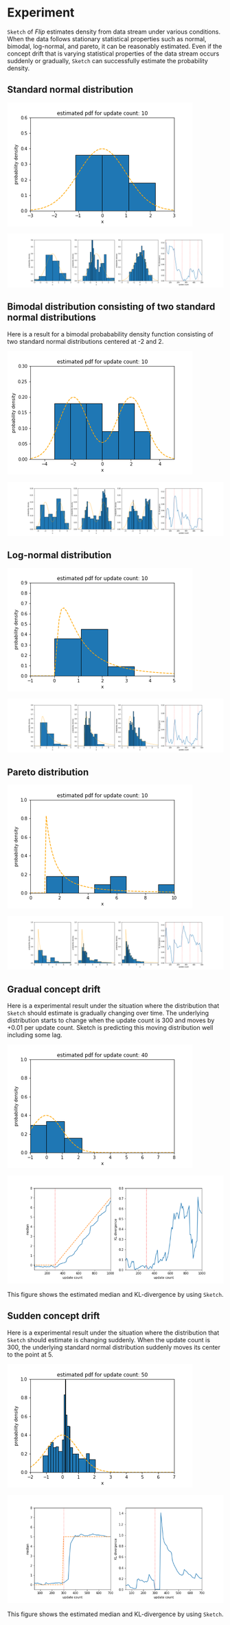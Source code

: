 # Experiment

`Sketch` of *Flip* estimates density from data stream under various conditions. When the data follows stationary statistical properties such as normal, bimodal, log-normal, and pareto, it can be reasonably estimated. Even if the concept drift that is varying statistical properties of the data stream occurs suddenly or gradually, `Sketch` can successfully estimate the probability density. 


## Standard normal distribution


![animated estimation for standard normal distribution](resources/experiments/basic-normal-histo.gif) 

![estimation snapshots for standard normal distribution](resources/experiments/basic-normal.png)

## Bimodal distribution consisting of two standard normal distributions

Here is a result for a bimodal probabability density function consisting of two standard normal distributions centered at -2 and 2.

![animated estimation for bimodal distribution](resources/experiments/basic-bimodal-histo.gif)

![estimation snapshots for bimodal distribution](resources/experiments/basic-bimodal.png)

## Log-normal distribution

![animated estimation for log-normal distribution](resources/experiments/basic-lognormal-histo.gif) 

![estimation snapshots for log-normal distribution](resources/experiments/basic-lognormal.png)

## Pareto distribution

![animated estimation for pareto distribution](resources/experiments/basic-pareto-histo.gif) 

![estimation snapshots for pareto distribution](resources/experiments/basic-pareto.png)

## Gradual concept drift

Here is a experimental result under the situation where the distribution that `Sketch` should estimate is gradually changing over time. The underlying distribution starts to change when the update count is 300 and moves by +0.01 per update count. Sketch is predicting this moving distribution well including some lag.

![animated estimation for standard normal distribution with gradual concept drift](resources/experiments/gradual-cd-normal-histo.gif)

![estimated median and KLD for standard normal distribution with gradual concept drift](resources/experiments/gradual-cd-normal.png)

This figure shows the estimated median and KL-divergence by using `Sketch`.


## Sudden concept drift

Here is a experimental result under the situation where the distribution that `Sketch` should estimate is changing suddenly. When the update count is 300, the underlying standard normal distribution suddenly moves its center to the point at 5.

![animated estimation for standard normal distribution with sudden concept drift](resources/experiments/sudden-cd-normal-histo.gif) 

![estimated median and KLD for standard normal distribution with sudden concept drift](resources/experiments/sudden-cd-normal.png)

This figure shows the estimated median and KL-divergence by using `Sketch`.
